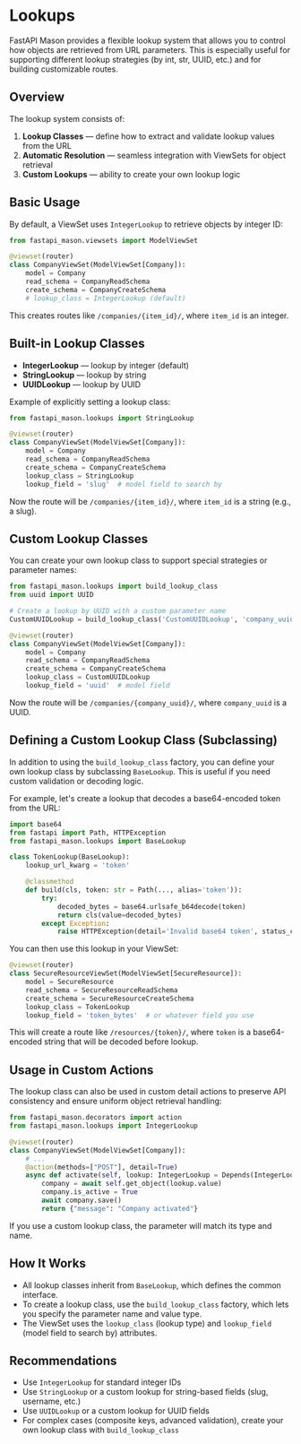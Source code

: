 # Lookups

FastAPI Mason provides a flexible lookup system that allows you to control how objects are retrieved from URL parameters. This is especially useful for supporting different lookup strategies (by int, str, UUID, etc.) and for building customizable routes.

## Overview

The lookup system consists of:

1. **Lookup Classes** — define how to extract and validate lookup values from the URL
2. **Automatic Resolution** — seamless integration with ViewSets for object retrieval
3. **Custom Lookups** — ability to create your own lookup logic

## Basic Usage

By default, a ViewSet uses `IntegerLookup` to retrieve objects by integer ID:

```python
from fastapi_mason.viewsets import ModelViewSet

@viewset(router)
class CompanyViewSet(ModelViewSet[Company]):
    model = Company
    read_schema = CompanyReadSchema
    create_schema = CompanyCreateSchema
    # lookup_class = IntegerLookup (default)
```

This creates routes like `/companies/{item_id}/`, where `item_id` is an integer.

## Built-in Lookup Classes

- **IntegerLookup** — lookup by integer (default)
- **StringLookup** — lookup by string
- **UUIDLookup** — lookup by UUID

Example of explicitly setting a lookup class:

```python
from fastapi_mason.lookups import StringLookup

@viewset(router)
class CompanyViewSet(ModelViewSet[Company]):
    model = Company
    read_schema = CompanyReadSchema
    create_schema = CompanyCreateSchema
    lookup_class = StringLookup
    lookup_field = 'slug'  # model field to search by
```

Now the route will be `/companies/{item_id}/`, where `item_id` is a string (e.g., a slug).

## Custom Lookup Classes

You can create your own lookup class to support special strategies or parameter names:

```python
from fastapi_mason.lookups import build_lookup_class
from uuid import UUID

# Create a lookup by UUID with a custom parameter name
CustomUUIDLookup = build_lookup_class('CustomUUIDLookup', 'company_uuid', UUID)

@viewset(router)
class CompanyViewSet(ModelViewSet[Company]):
    model = Company
    read_schema = CompanyReadSchema
    create_schema = CompanyCreateSchema
    lookup_class = CustomUUIDLookup
    lookup_field = 'uuid'  # model field
```

Now the route will be `/companies/{company_uuid}/`, where `company_uuid` is a UUID.

## Defining a Custom Lookup Class (Subclassing)

In addition to using the `build_lookup_class` factory, you can define your own lookup class by subclassing `BaseLookup`. This is useful if you need custom validation or decoding logic.

For example, let's create a lookup that decodes a base64-encoded token from the URL:

```python
import base64
from fastapi import Path, HTTPException
from fastapi_mason.lookups import BaseLookup

class TokenLookup(BaseLookup):
    lookup_url_kwarg = 'token'

    @classmethod
    def build(cls, token: str = Path(..., alias='token')):
        try:
            decoded_bytes = base64.urlsafe_b64decode(token)
            return cls(value=decoded_bytes)
        except Exception:
            raise HTTPException(detail='Invalid base64 token', status_code=400)
```

You can then use this lookup in your ViewSet:

```python
@viewset(router)
class SecureResourceViewSet(ModelViewSet[SecureResource]):
    model = SecureResource
    read_schema = SecureResourceReadSchema
    create_schema = SecureResourceCreateSchema
    lookup_class = TokenLookup
    lookup_field = 'token_bytes'  # or whatever field you use
```

This will create a route like `/resources/{token}/`, where `token` is a base64-encoded string that will be decoded before lookup.

## Usage in Custom Actions

The lookup class can also be used in custom detail actions to preserve API consistency and ensure uniform object retrieval handling:

```python
from fastapi_mason.decorators import action
from fastapi_mason.lookups import IntegerLookup

@viewset(router)
class CompanyViewSet(ModelViewSet[Company]):
    # ...
    @action(methods=["POST"], detail=True)
    async def activate(self, lookup: IntegerLookup = Depends(IntegerLookup.build)):
        company = await self.get_object(lookup.value)
        company.is_active = True
        await company.save()
        return {"message": "Company activated"}
```

If you use a custom lookup class, the parameter will match its type and name.

## How It Works

- All lookup classes inherit from `BaseLookup`, which defines the common interface.
- To create a lookup class, use the `build_lookup_class` factory, which lets you specify the parameter name and value type.
- The ViewSet uses the `lookup_class` (lookup type) and `lookup_field` (model field to search by) attributes.

## Recommendations

- Use `IntegerLookup` for standard integer IDs
- Use `StringLookup` or a custom lookup for string-based fields (slug, username, etc.)
- Use `UUIDLookup` or a custom lookup for UUID fields
- For complex cases (composite keys, advanced validation), create your own lookup class with `build_lookup_class`
